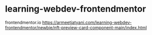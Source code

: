 # learning-webdev-frontendmentor
frontendmentor.io
https://armeetjatyani.com/learning-webdev-frontendmentor/newbie/nft-preview-card-component-main/index.html
